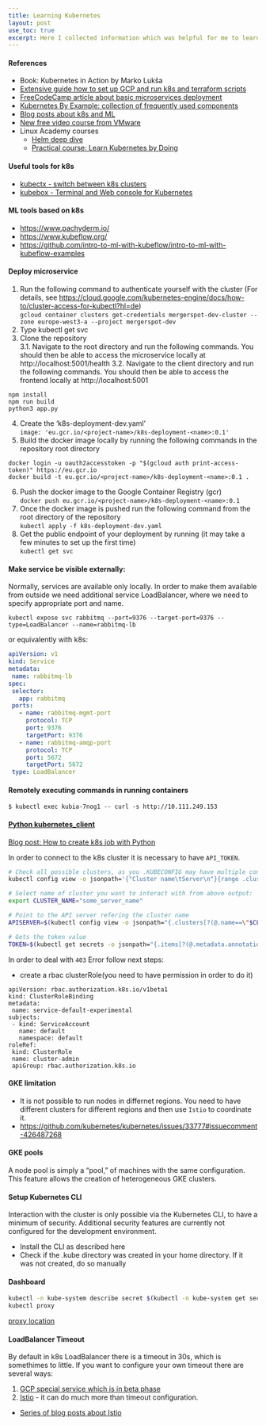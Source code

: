```yaml
---
title: Learning Kubernetes 
layout: post
use_toc: true
excerpt: Here I collected information which was helpful for me to learn about k8s
---
```


#### References
 * Book: Kubernetes in Action by Marko Lukša
 * [Extensive guide how to set up GCP and run k8s and terraform scripts](https://medium.com/faun/google-kubernetes-engine-explain-like-im-five-1890e550c099)
 * [FreeCodeCamp article about basic microservices deployment](https://www.freecodecamp.org/news/learn-kubernetes-in-under-3-hours-a-detailed-guide-to-orchestrating-containers-114ff420e882/)
 * [Kubernetes By Example: collection of frequently used components](http://kubernetesbyexample.com/)
 * [Blog posts about k8s and ML](https://mlinproduction.com/k8s-pods/)
 * [New free video course from VMware](https://kubernetes.academy/)
 * Linux Academy courses
     - [Helm deep dive](https://linuxacademy.com/course/helm-deep-dive-part-1/)
     - [Practical course: Learn Kubernetes by Doing](https://linuxacademy.com/course/learn-kubernetes-by-doing/)

#### Useful tools for k8s 
- [kubectx - switch between k8s clusters](https://github.com/ahmetb/kubectx)
- [kubebox - Terminal and Web console for Kubernetes](https://github.com/astefanutti/kubebox)

#### ML tools based on k8s
- https://www.pachyderm.io/
- https://www.kubeflow.org/
- https://github.com/intro-to-ml-with-kubeflow/intro-to-ml-with-kubeflow-examples

#### Deploy microservice
1. Run the following command to authenticate yourself with the cluster (For details, see https://cloud.google.com/kubernetes-engine/docs/how-to/cluster-access-for-kubectl?hl=de)    
```gcloud container clusters get-credentials mergerspot-dev-cluster --zone europe-west3-a --project mergerspot-dev```
2. Type kubectl get svc
3. Clone the repository   
     3.1. Navigate to the root directory and run the following commands. You should then be able to access the microservice locally at http://localhost:5001/health
     3.2. Navigate to the client directory and run the following commands. You should then be able to access the frontend locally at http://localhost:5001
``` 
npm install
npm run build
python3 app.py
```
4. Create the ‘k8s-deployment-dev.yaml’    
    `image: 'eu.gcr.io/<project-name>/k8s-deployment-<name>:0.1'`
5. Build the docker image locally by running the following commands in the repository root directory
```
docker login -u oauth2accesstoken -p "$(gcloud auth print-access-token)" https://eu.gcr.io
docker build -t eu.gcr.io/<project-name>/k8s-deployment-<name>:0.1 .
```
6. Push the docker image to the Google Container Registry (gcr)    
```docker push eu.gcr.io/<project-name>/k8s-deployment-<name>:0.1```
7. Once the docker image is pushed run the following command from the root directory of the repository   
```kubectl apply -f k8s-deployment-dev.yaml```
8. Get the public endpoint of your deployment by running (it may take a few minutes to set up the first time)    
```kubectl get svc```

#### Make service be visible externally: 
Normally, services are available only locally. In order to make them available from outside we need additional service LoadBalancer, where we need to specify appropriate port and name.   
``` 
kubectl expose svc rabbitmq --port=9376 --target-port=9376 --type=LoadBalancer --name=rabbitmq-lb
```
or equivalently with k8s:
```yaml
apiVersion: v1
kind: Service
metadata:
 name: rabbitmq-lb
spec:
 selector:
   app: rabbitmq
 ports:
   - name: rabbitmq-mgmt-port
     protocol: TCP
     port: 9376
     targetPort: 9376
   - name: rabbitmq-amqp-port
     protocol: TCP
     port: 5672
     targetPort: 5672
 type: LoadBalancer
```

#### Remotely executing commands in running containers
```$ kubectl exec kubia-7nog1 -- curl -s http://10.111.249.153```

#### [Python kubernetes_client](https://github.com/kubernetes-client/python/tree/master/kubernetes)  
[Blog post: How to create k8s job with Python](https://blog.pythian.com/how-to-create-kubernetes-jobs-with-python/)

In order to connect to the k8s cluster it is necessary to have `API_TOKEN`. 

```bash
# Check all possible clusters, as you .KUBECONFIG may have multiple contexts:
kubectl config view -o jsonpath='{"Cluster name\tServer\n"}{range .clusters[*]}{.name}{"\t"}{.cluster.server}{"\n"}{end}'

# Select name of cluster you want to interact with from above output:
export CLUSTER_NAME="some_server_name"

# Point to the API server refering the cluster name
APISERVER=$(kubectl config view -o jsonpath="{.clusters[?(@.name==\"$CLUSTER_NAME\")].cluster.server}")

# Gets the token value
TOKEN=$(kubectl get secrets -o jsonpath="{.items[?(@.metadata.annotations['kubernetes\.io/service-account\.name']=='default')].data.token}"|base64 -d)
```
In order to deal with `403` Error follow next steps:
- create a rbac clusterRole(you need to have permission in order to do it)
```
apiVersion: rbac.authorization.k8s.io/v1beta1
kind: ClusterRoleBinding
metadata:
 name: service-default-experimental
subjects:
 - kind: ServiceAccount
   name: default
   namespace: default
roleRef:
 kind: ClusterRole
 name: cluster-admin
 apiGroup: rbac.authorization.k8s.io
```

#### GKE limitation
 - It is not possible to run nodes in differnet regions. You need to have different clusters for different regions and then use `Istio` to coordinate it. 
 - https://github.com/kubernetes/kubernetes/issues/33777#issuecomment-426487268

#### GKE pools 
A node pool is simply a “pool,” of machines with the same configuration. This feature allows the creation of heterogeneous GKE clusters.

#### Setup Kubernetes CLI
Interaction with the cluster is only possible via the Kubernetes CLI, to have a minimum of security. Additional security features are currently not configured for the development environment.
 - Install the CLI as described here
 - Check if the .kube directory was created in your home directory. If it was not created, do so manually
 
#### Dashboard
```sh
kubectl -n kube-system describe secret $(kubectl -n kube-system get secret | grep eks-admin | awk '{print $1}')
kubectl proxy
```
[proxy location](http://localhost:8001/api/v1/namespaces/kube-system/services/https:kubernetes-dashboard:/proxy/#!/login)

#### LoadBalancer Timeout
By default in k8s LoadBalancer there is a timeout in 30s, which is somethimes to little. If you want to configure your own timeout there are several ways: 
1. [GCP special service which is in beta phase](https://cloud.google.com/kubernetes-engine/docs/how-to/configure-backend-service)
2. [Istio](https://istio.io/) - it can do much more than timeout configuration.  
- [Series of blog posts about Istio](https://rinormaloku.com/getting-started-istio/)

